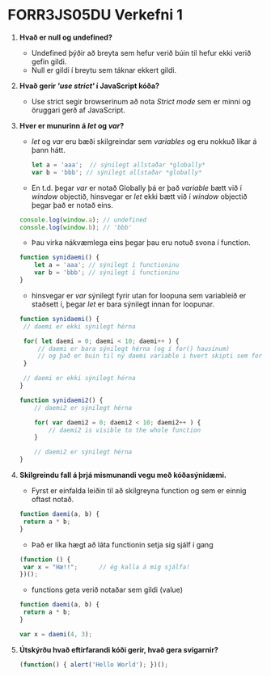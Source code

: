 # FORR3JS05DU Verkefni 1

1. **Hvað er null og undefined?**
   - Undefined þýðir að breyta sem hefur verið búin til hefur ekki verið gefin gildi.
   - Null er gildi í breytu sem táknar ekkert gildi.
   
2. **Hvað gerir _'use strict'_ í JavaScript kóða?**

   - Use strict segir browserinum að nota _Strict mode_ sem er minni og öruggari gerð af JavaScript.
   
3. **Hver er munurinn á _let_ og _var_?**

   - _let_ og _var_ eru bæði skilgreindar sem _variables_ og eru nokkuð líkar á þann hátt.
     ```javascript
     let a = 'aaa';  // sýnilegt allstaðar *globally*
     var b = 'bbb'; // sýnilegt allstaðar *globally*
     ```
   - En t.d. þegar _var_ er notað Globally þá er það _variable_ bætt við í _window_ objectið, hinsvegar er _let_ ekki bætt við í _window_ objectið þegar það er notað eins.
   ```javascript
   console.log(window.a); // undefined
   console.log(window.b); // 'bbb'
   ```
   - Þau virka nákvæmlega eins þegar þau eru notuð svona í function.
   ```javascript
   function synidaemi() {
       let a = 'aaa'; // sýnilegt í functioninu
       var b = 'bbb'; // sýnilegt í functioninu
   }
   ```
   - hinsvegar er _var_ sýnilegt fyrir utan for loopuna sem variableið er staðsett í, þegar _let_ er bara sýnilegt innan for loopunar.
   ```javascript
   function synidaemi() {
    // daemi er ekki sýnilegt hérna

    for( let daemi = 0; daemi < 10; daemi++ ) {
        // daemi er bara sýnilegt hérna (og í for() hausinum)
        // og það er buin til ný daemi variable i hvert skipti sem for loopan spilast
    }

    // daemi er ekki sýnilegt hérna
   }

   function synidaemi2() {
       // daemi2 er sýnilegt hérna

       for( var daemi2 = 0; daemi2 < 10; daemi2++ ) {
           // daemi2 is visible to the whole function
       }

       // daemi2 er sýnilegt hérna
   }
   ```
4. **Skilgreindu fall á þrjá mismunandi vegu með kóðasýnidæmi.**
   - Fyrst er einfalda leiðin til að skilgreyna function og sem er einnig oftast notað.
   ```javascript
   function daemi(a, b) {
    return a * b;
   }
   ```
   - Það er líka hægt að láta functionin setja sig sjálf í gang
   ```javascript
   (function () {
    var x = "Hæ!!";      // ég kalla á mig sjálfa!
   })();
   ```
   - functions geta verið notaðar sem gildi (value)
   ```javascript
   function daemi(a, b) {
    return a * b;
   }

   var x = daemi(4, 3);
   ```
5. **Útskýrðu hvað eftirfarandi kóði gerir, hvað gera svigarnir?**
   ```javascript
   (function() { alert('Hello World'); })(); 
   ```

